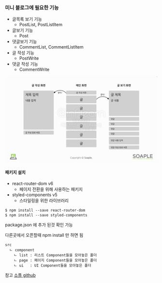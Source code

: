 ### 미니 블로그에 필요한 기능

- 글목록 보기 기능 
  - PostList, PostListItem
- 글보기 기능
  - Post
- 댓글보기 기능
  - CommentList, CommentListItem
- 글 작성 기능
  - PostWrite
- 댓글 작성 기능
  - CommentWrite


![img.png](img.png)


#### 패키지 설치
- react-router-dom v6
  - 페이지 전환을 위해 사용하는 패키지
- styled-components v5
  - 스타일링을 위한 라이브러리

    
```
$ npm install --save react-router-dom 
$ npm install --save styled-components
```

package.json 에 추가 된것 확인 가능

다른곳에서 오픈할때 npm install 만 하면 됨

```
src
  ㄴ component
    ㄴ list : 리스트 Component들을 모아놓은 폴더
    ㄴ page : 페이지 Component들을 모아놓은 폴더
    ㄴ ui   : UI Component들을 모아놓은 폴더 
```

참고 [소플 github]( 
https://github.com/soaple/mini-blog/tree/master)
